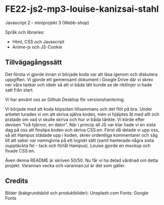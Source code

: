 # FE22-js2-mp3-louise-kanizsai-stahl
Javascript 2 - miniprojekt 3 (Webb-shop)

Språk och libraries:
- Html, CSS och Javascript
- Anime-js och JS-Cookie

## Tillvägagångssätt 
Det första vi gjorde innan vi började koda var att läsa igenom och diskutera uppgiften. Vi gjorde ett gemensamt dokument i Google Drive där vi skrev ner våra tankar och ideér så att vi båda lätt kunde se de riktlinjer vi hade satt från start. 

Vi har använt oss av Github Desktop för versionshantering.

Vi började med att koda köpsidan tillsammans och det flöt på bra. Under arbetet turades vi om att skriva själva koden, men vi hjälptes åt med allt och pratade om vad vi skulle skriva och hur vi båda tänkte. Vi körde efter devisen "två hjärnor, en dator". När i princip all JS var klar hade vi en sista dag på oss att finslipa koden och skriva CSS:en. Först då delade vi upp oss, så att Hampus städade upp i koden, skrev ordentliga kommentarer och såg till att saker var namngivna på ett logiskt sätt (samt hanterade några sista oupptäckta fel - tack och förlåt Hampus). Louise gjorde en mockup och fixade CSS:en. 

Även denna README är skriven 50/50. Nu får vi ha delad vårdnad om detta projekt. Varannan vecka och varannan jul är det som gäller.

## Credits
Bilder (bakgrundsbild och produktbilder): Unsplash.com
Fonts: Google Fonts
